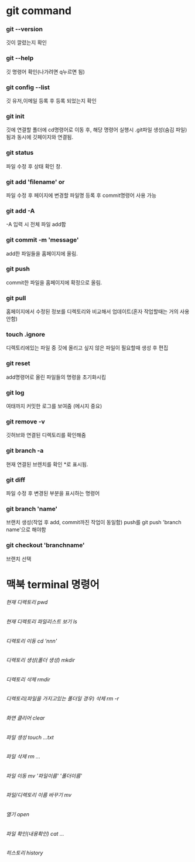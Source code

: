 
# git command
### git --version
깃이 깔렸는지 확인
### git --help
깃 명령어 확인(나가려면 q누르면 됨) 
### git config --list
깃 유저,이메일 등록 후 등록 되었는지 확인
### git init
깃에 연결할 폴더에 cd명령어로 이동 후, 해당 명령어 실행시 .git파일 생성(숨김 파일)됨과 동시에 깃페이지와 연결됨.
### git status
파일 수정 후 상태 확인 창.
### git add 'filename' or 
파일 수정 후 페이지에 변경할 파일명 등록 후 commit명령어 사용 가능
### git add -A
-A 입력 시 전체 파일 add함
### git commit -m 'message'
add한 파일들을 홈페이지에 올림.
### git push
commit한 파일을 홈페이지에 확정으로 올림.
### git pull
홈페이지에서 수정된 정보를 디렉토리와 비교해서 업데이트(혼자 작업할때는 거의 사용 안함)
### touch .ignore
디렉토리에있는 파일 중 깃에 올리고 싶지 않은 파일이 필요할때 생성 후 편집
### git reset
add명령어로 올린 파일들의 명령을 초기화시킴
### git log
여태까지 커밋한 로그를 보여줌 (메시지 중요)
### git remove -v
깃허브와 연결된 디렉토리를 확인해줌
### git branch -a
현재 연결된 브렌치를 확인 *로 표시됨.
### git diff
파일 수정 후 변경된 부분을 표시하는 명령어
### git branch 'name'
브랜치 생성(작업 후 add, commit까진 작업이 동일함) push를 git push 'branch name'으로 해야함
### git checkout 'branchname'
브랜치 선택


# 맥북 terminal 명령어
###### 현재 디렉토리 pwd
###### 현재 디렉토리 파일리스트 보기 ls
###### 디렉토리 이동 cd 'nnn'
###### 디렉토리 생성(폴더 생성) mkdir
###### 디렉토리 삭제 rmdir
###### 디렉토리(파일을 가지고있는 폴더일 경우) 삭제 rm -r
###### 화면 클리어 clear
###### 파일 생성 touch ...txt
###### 파일 삭제 rm ...
###### 파일 이동 mv '파일이름' '폴더이름'
###### 파일/디렉토리 이름 바꾸기 mv
###### 열기 open
###### 파일 확인(내용확인) cat ...
###### 히스토리 history



